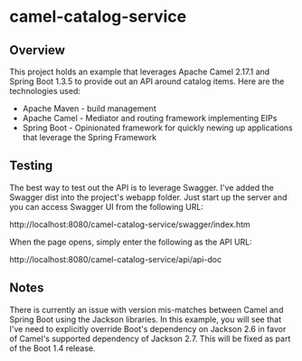 # camel-catalog-service

## Overview
This project holds an example that leverages Apache Camel 2.17.1 and Spring Boot 1.3.5 to provide out an API around catalog items. Here are the technologies used:

* Apache Maven - build management
* Apache Camel - Mediator and routing framework implementing EIPs
* Spring Boot - Opinionated framework for quickly newing up applications that leverage the Spring Framework

## Testing 
The best way to test out the API is to leverage Swagger. I've added the Swagger dist into the project's webapp folder. Just start up the server and you can access Swagger UI from the following URL:

http://localhost:8080/camel-catalog-service/swagger/index.htm 

When the page opens, simply enter the following as the API URL:

http://localhost:8080/camel-catalog-service/api/api-doc

## Notes
There is currently an issue with version mis-matches between Camel and Spring Boot using the Jackson libraries. In this example, you will see that I've need to explicitly override Boot's dependency on Jackson 2.6 in favor of Camel's supported dependency of Jackson 2.7. This will be fixed as part of the Boot 1.4 release. 
